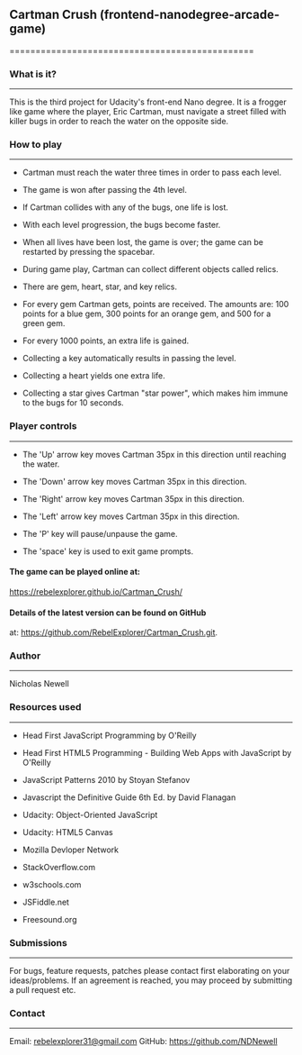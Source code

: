 ##  Cartman Crush (frontend-nanodegree-arcade-game)
===============================================


###  What is it?
  -----------

  This is the third project for Udacity's front-end Nano degree. It is a frogger
  like game where the player, Eric Cartman, must navigate a street filled with
  killer bugs in order to reach the water on the opposite side.


###  How to play
  -----------

  * Cartman must reach the water three times in order to pass each level.

  * The game is won after passing the 4th level.

  * If Cartman collides with any of the bugs, one life is lost.

  * With each level progression, the bugs become faster.

  * When all lives have been lost, the game is over; the game can be restarted
    by pressing the spacebar.

  * During game play, Cartman can collect different objects called relics.

  * There are gem, heart, star, and key relics.

  * For every gem Cartman gets, points are received. The amounts are: 100 points
    for a blue gem, 300 points for an orange gem, and 500 for a green gem.

  * For every 1000 points, an extra life is gained.

  * Collecting a key automatically results in passing the level.

  * Collecting a heart yields one extra life.

  * Collecting a star gives Cartman "star power", which makes him immune to
    the bugs for 10 seconds.


###  Player controls
  ---------------

  * The 'Up' arrow key moves Cartman 35px in this direction until reaching the
    water.

  * The 'Down' arrow key moves Cartman 35px in this direction.

  * The 'Right' arrow key moves Cartman 35px in this direction.

  * The 'Left' arrow key moves Cartman 35px in this direction.

  * The 'P' key will pause/unpause the game.

  * The 'space' key is used to exit game prompts.

  #### The game can be played online at:
  https://rebelexplorer.github.io/Cartman_Crush/

  #### Details of the latest version can be found on GitHub
  at: https://github.com/RebelExplorer/Cartman_Crush.git.



###  Author
  ------

  Nicholas Newell


###  Resources used
  --------------

  * Head First JavaScript Programming by O'Reilly

  * Head First HTML5 Programming - Building Web Apps with JavaScript by O'Reilly

  * JavaScript Patterns 2010 by Stoyan Stefanov

  * Javascript the Definitive Guide 6th Ed. by David Flanagan

  * Udacity: Object-Oriented JavaScript

  * Udacity: HTML5 Canvas

  * Mozilla Devloper Network

  * StackOverflow.com

  * w3schools.com

  * JSFiddle.net

  * Freesound.org


###  Submissions
  -----------

  For bugs, feature requests, patches please contact first elaborating on
  your ideas/problems. If an agreement is reached, you may proceed by submitting
  a pull request etc.


###  Contact
  -------

  Email: rebelexplorer31@gmail.com
  GitHub: https://github.com/NDNewell